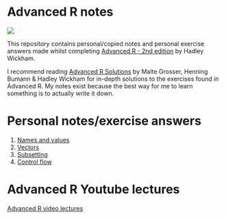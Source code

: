 # Advanced R notes  

![](https://github.com/erikaduan/Advanced-R-notes/blob/master/01_figures/advanced-R.jpg)  

This repository contains personal/copied notes and personal exercise answers made whilst completing [Advanced R - 2nd edition](https://adv-r.hadley.nz/) by Hadley Wickham.  

I recommend reading [Advanced R Solutions](https://advanced-r-solutions.rbind.io/) by Malte Grosser, Henning Bumann & Hadley Wickham for in-depth solutions to the exercises found in Advanced R. My notes exist because the best way for me to learn something is to actually write it down.  

# Personal notes/exercise answers  

1. [Names and values](https://github.com/erikaduan/Advanced-R-notes/blob/master/02_exercises/02_names-and-values.md)  
2. [Vectors](https://github.com/erikaduan/Advanced-R-notes/blob/master/02_exercises/03_vectors.md)  
3. [Subsetting](https://github.com/erikaduan/Advanced-R-notes/blob/master/02_exercises/04_subsetting.md)  
4. [Control flow](https://github.com/erikaduan/Advanced-R-notes/blob/master/02_exercises/05_control-flow.md)  

# Advanced R Youtube lectures  

[Advanced R video lectures](https://www.youtube.com/playlist?list=PL3x6DOfs2NGhPmtka2Wg_NdLk71LJFbVl)  